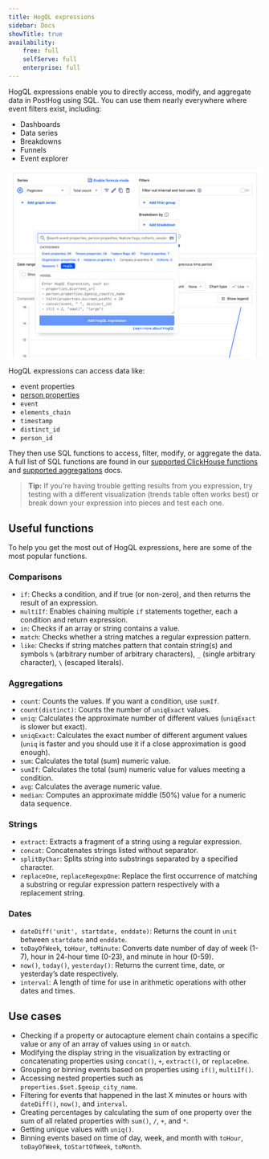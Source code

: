 ```yaml
---
title: HogQL expressions
sidebar: Docs
showTitle: true
availability:
    free: full
    selfServe: full
    enterprise: full
---
```


HogQL expressions enable you to directly access, modify, and aggregate data in PostHog using SQL. You can use them nearly everywhere where event filters exist, including:

- Dashboards
- Data series
- Breakdowns
- Funnels
- Event explorer

![HogQL trends breakdown filter](../../images/features/hogql/trends-breakdown.png)

HogQL expressions can access data like:

- event properties
- [person properties](/docs/product-analytics/user-properties)
- `event`
- `elements_chain`
- `timestamp`
- `distinct_id`
- `person_id`

They then use SQL functions to access, filter, modify, or aggregate the data. A full list of SQL functions are found in our [supported ClickHouse functions](/docs/hogql/clickhouse-functions) and [supported aggregations](/docs/hogql/aggregations) docs.

> **Tip:** If you're having trouble getting results from you expression, try testing with a different visualization (trends table often works best) or break down your expression into pieces and test each one.

## Useful functions

To help you get the most out of HogQL expressions, here are some of the most popular functions.

### Comparisons

- `if`: Checks a condition, and if true (or non-zero), and then returns the result of an expression.
- `multiIf`: Enables chaining multiple `if` statements together, each a condition and return expression.
- `in`: Checks if an array or string contains a value.
- `match`: Checks whether a string matches a regular expression pattern.
- `like`: Checks if string matches pattern that contain string(s) and symbols `%` (arbitrary number of arbitrary characters), `_` (single arbitrary character), `\` (escaped literals).

### Aggregations

- `count`: Counts the values. If you want a condition, use `sumIf`.
- `count(distinct)`: Counts the number of `uniqExact` values.
- `uniq`: Calculates the approximate number of different values (`uniqExact` is slower but exact).
- `uniqExact`: Calculates the exact number of different argument values (`uniq` is faster and you should use it if a close approximation is good enough).
- `sum`: Calculates the total (sum) numeric value.
- `sumIf`: Calculates the total (sum) numeric value for values meeting a condition.
- `avg`: Calculates the average numeric value.
- `median`: Computes an approximate middle (50%) value for a numeric data sequence.

### Strings

- `extract`: Extracts a fragment of a string using a regular expression.
- `concat`: Concatenates strings listed without separator.
- `splitByChar`: Splits string into substrings separated by a specified character.
- `replaceOne`, `replaceRegexpOne`: Replace the first occurrence of matching a substring or regular expression pattern respectively with a replacement string.

### Dates

- `dateDiff('unit', startdate, enddate)`: Returns the count in `unit` between `startdate` and `enddate`.
- `toDayOfWeek`, `toHour`, `toMinute`: Converts date number of day of week (1-7), hour in 24-hour time (0-23), and minute in hour (0-59).
- `now()`, `today()`, `yesterday()`: Returns the current time, date, or yesterday’s date respectively.
- `interval`: A length of time for use in arithmetic operations with other dates and times.

## Use cases

- Checking if a property or autocapture element chain contains a specific value or any of an array of values using `in` or `match`.
- Modifying the display string in the visualization by extracting or concatenating properties using `concat()`, `+`, `extract()`, or `replaceOne`.
- Grouping or binning events based on properties using `if()`, `multiIf()`.
- Accessing nested properties such as `properties.$set.$geoip_city_name`.
- Filtering for events that happened in the last X minutes or hours with `dateDiff()`, `now()`, and `interval`.
- Creating percentages by calculating the sum of one property over the sum of all related properties with `sum()`, `/`, `+`, and `*`.
- Getting unique values with `uniq()`.
- Binning events based on time of day, week, and month with `toHour`, `toDayOfWeek`, `toStartOfWeek`, `toMonth`.